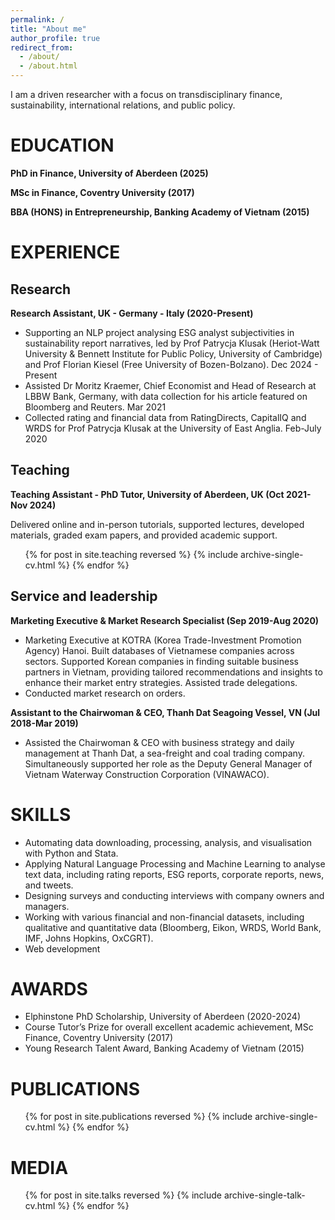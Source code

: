 ```yaml
---
permalink: /
title: "About me"
author_profile: true
redirect_from: 
  - /about/
  - /about.html
---
```



I am a driven researcher with a focus on transdisciplinary finance, sustainability, international relations, and public policy.  

   
EDUCATION
======

**PhD in Finance, University of Aberdeen (2025)**

**MSc in Finance, Coventry University (2017)**

**BBA (HONS) in Entrepreneurship, Banking Academy of Vietnam (2015)**


   
EXPERIENCE
======

Research
-------

**Research Assistant, UK - Germany - Italy	(2020-Present)**
* Supporting an NLP project analysing ESG analyst subjectivities in sustainability report narratives, led by Prof Patrycja Klusak (Heriot-Watt University & Bennett Institute for Public Policy, University of Cambridge) and Prof Florian Kiesel (Free University of Bozen-Bolzano).	Dec 2024 - Present
* Assisted Dr Moritz Kraemer, Chief Economist and Head of Research at LBBW Bank, Germany, with data collection for his article featured on Bloomberg and Reuters.	Mar 2021
* Collected rating and financial data from RatingDirects, CapitalIQ and WRDS for Prof Patrycja Klusak at the University of East Anglia.	 Feb-July 2020

Teaching
------

**Teaching Assistant - PhD Tutor, University of Aberdeen, UK	(Oct 2021-Nov 2024)**

Delivered online and in-person tutorials, supported lectures, developed materials, graded exam papers, and provided academic support.

  <ul>{% for post in site.teaching reversed %}
    {% include archive-single-cv.html %}
  {% endfor %}</ul>

Service and leadership
------
**Marketing Executive & Market Research Specialist (Sep 2019-Aug 2020)**
* Marketing Executive at KOTRA (Korea Trade-Investment Promotion Agency) Hanoi. Built databases of Vietnamese companies across sectors. Supported Korean companies in finding suitable business partners in Vietnam, providing tailored recommendations and insights to enhance their market entry strategies. Assisted trade delegations.
* Conducted market research on orders.

**Assistant to the Chairwoman & CEO, Thanh Dat Seagoing Vessel, VN (Jul 2018-Mar 2019)**
* Assisted the Chairwoman & CEO with business strategy and daily management at Thanh Dat, a sea-freight and coal trading company. Simultaneously supported her role as the Deputy General Manager of Vietnam Waterway Construction Corporation (VINAWACO).

SKILLS
======
* Automating data downloading, processing, analysis, and visualisation with Python and Stata.
* Applying Natural Language Processing and Machine Learning to analyse text data, including rating reports, ESG reports, corporate reports, news, and tweets.
* Designing surveys and conducting interviews with company owners and managers.
* Working with various financial and non-financial datasets, including qualitative and quantitative data (Bloomberg, Eikon, WRDS, World Bank, IMF, Johns Hopkins, OxCGRT).
* Web development

AWARDS
======
* Elphinstone PhD Scholarship, University of Aberdeen (2020-2024)
* Course Tutor’s Prize for overall excellent academic achievement, MSc Finance, Coventry University (2017)
* Young Research Talent Award, Banking Academy of Vietnam (2015)

PUBLICATIONS
======
  <ul>{% for post in site.publications reversed %}
    {% include archive-single-cv.html %}
  {% endfor %}</ul>
  
MEDIA
======
  <ul>{% for post in site.talks reversed %}
    {% include archive-single-talk-cv.html  %}
  {% endfor %}</ul>
